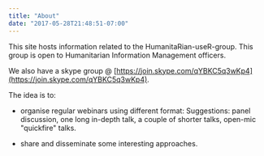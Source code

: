 ```yaml
---
title: "About"
date: "2017-05-28T21:48:51-07:00"
---
```


This site hosts information related to the HumanitaRian-useR-group. This group is open to Humanitarian Information Management officers. 

We also have a skype group @ [https://join.skype.com/qYBKC5q3wKp4](https://join.skype.com/qYBKC5q3wKp4).

The idea is to:

- organise regular webinars using different format: Suggestions: panel discussion, one long in-depth talk, a couple of shorter talks, open-mic "quickfire" talks.

- share and disseminate some interesting approaches.
